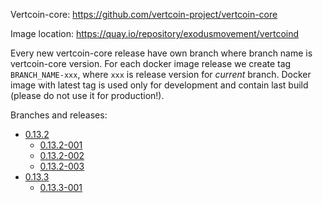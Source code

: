 Vertcoin-core: https://github.com/vertcoin-project/vertcoin-core

Image location: https://quay.io/repository/exodusmovement/vertcoind

Every new vertcoin-core release have own branch where branch name is vertcoin-core version. For each docker image release we create tag `BRANCH_NAME-xxx`, where `xxx` is release version for *current* branch. Docker image with latest tag is used only for development and contain last build (please do not use it for production!).

Branches and releases:

  - [0.13.2](https://github.com/ExodusMovement/docker-vertcoind/tree/0.13.2)
    - [0.13.2-001](https://github.com/ExodusMovement/docker-vertcoind/tree/0.13.2-001)
    - [0.13.2-002](https://github.com/ExodusMovement/docker-vertcoind/tree/0.13.2-002)
    - [0.13.2-003](https://github.com/ExodusMovement/docker-vertcoind/tree/0.13.2-003)
  - [0.13.3](https://github.com/ExodusMovement/docker-vertcoind/tree/0.13.3)
    - [0.13.3-001](https://github.com/ExodusMovement/docker-vertcoind/tree/0.13.3-001)
